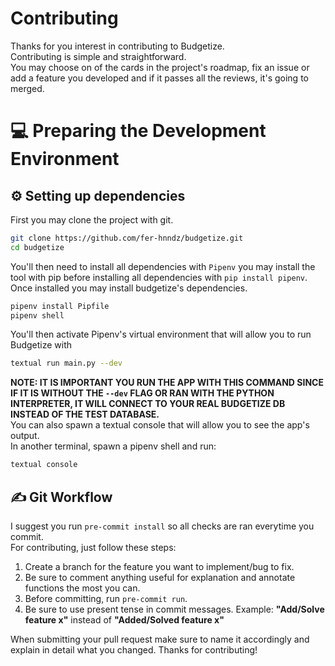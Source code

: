 # Contributing
Thanks for you interest in contributing to Budgetize.\
Contributing is simple and straightforward.\
You may choose on of the cards in the project's roadmap, fix an issue or add a feature you developed and if it passes all the reviews, it's going to merged.

# 💻 Preparing the Development Environment
## ⚙ Setting up dependencies

First you may clone the project with git.
```bash
git clone https://github.com/fer-hnndz/budgetize.git
cd budgetize
```

You'll then need to install all dependencies with `Pipenv` you may install the tool with pip before installing all dependencies with `pip install pipenv`.\
Once installed you may install budgetize's dependencies.
```bash
pipenv install Pipfile
pipenv shell
```
You'll then activate Pipenv's virtual environment that will allow you to run Budgetize with
``` bash
textual run main.py --dev
```
**NOTE: IT IS IMPORTANT YOU RUN THE APP WITH THIS COMMAND SINCE IF IT IS WITHOUT THE `--dev` FLAG OR RAN WITH THE PYTHON INTERPRETER, IT WILL CONNECT TO YOUR REAL BUDGETIZE DB INSTEAD OF THE TEST DATABASE.**\
You can also spawn a textual console that will allow you to see the app's output.\
In another terminal, spawn a pipenv shell and run:
```bash
textual console
```

## ✍ Git Workflow
I suggest you run `pre-commit install` so all checks are ran everytime you commit.\
For contributing, just follow these steps:
1. Create a branch for the feature you want to implement/bug to fix.
2. Be sure to comment anything useful for explanation and annotate functions the most you can.
3. Before committing, run `pre-commit run`.
4. Be sure to use present tense in commit messages. Example: **"Add/Solve feature x"** instead of **"Added/Solved feature x"**

When submitting your pull request make sure to name it accordingly and explain in detail what you changed. Thanks for contributing!
